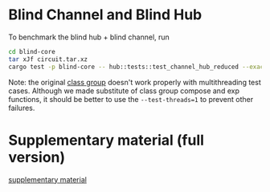 # Blind Channel and Blind Hub
To benchmark the blind hub + blind channel, run
```bash
cd blind-core
tar xJf circuit.tar.xz
cargo test -p blind-core -- hub::tests::test_channel_hub_reduced --exact --test-threads=1 --nocapture
```

Note: the original [class group](https://github.com/ZenGo-X/class) doesn't work properly with multithreading test cases. Although we made substitute of class group compose and exp functions, it should be better to use the `--test-threads=1` to prevent other failures.

# Supplementary material (full version)
[supplementary material](BlindHub_GitHub.pdf)
